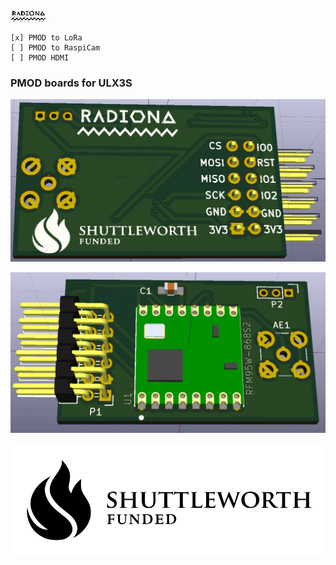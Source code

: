 ![Radiona](LoRa/pic/radiona.png)

    [x] PMOD to LoRa
    [ ] PMOD to RaspiCam
    [ ] PMOD HDMI

### PMOD boards for ULX3S

![PMOD_LoRa](LoRa/pic/final_down.png)

![PMOD_LoRa](LoRa/pic/final_up.png)

![Founded by ShuttleworthFoudation](https://github.com/ShuttleworthFoundation/Logos/blob/master/Shuttleworth%20Funded/Shuttleworth%20Funded%20Black/Shuttleworth%20Funded.svg)

